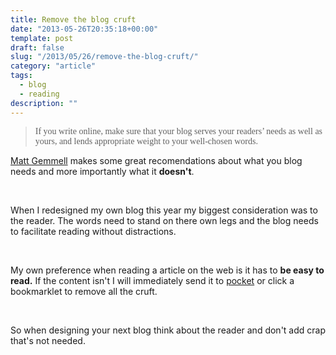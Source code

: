 ```yaml
---
title: Remove the blog cruft
date: "2013-05-26T20:35:18+00:00"
template: post
draft: false
slug: "/2013/05/26/remove-the-blog-cruft/"
category: "article"
tags:
  - blog
  - reading
description: ""
---
```


<blockquote><p><font face="Times"><span style="-webkit-text-size-adjust: auto; background-color: rgba(255, 255, 255, 0);">If you write online, make sure that your blog serves your readers’ needs as well as yours, and lends appropriate weight to your well-chosen words.</span></font></p></blockquote>
<p><a href="http://mattgemmell.com/2013/05/22/designing-blogs-for-readers/" title="Designing blogs for readers">Matt Gemmell</a> makes some great recomendations about what you blog needs and more importantly what it <b>doesn't</b>.&nbsp;</p>
<p><br></p>
<p>When I redesigned my own blog this year my biggest consideration was to the reader. The words need to stand on there own legs and the blog needs to facilitate reading without distractions.</p>
<p><br></p>
<p>My own preference when reading a article on the web is it has to <b>be easy to read.</b>&nbsp;If the content isn't I will immediately send it to <a href="http://getpocket.com" title="Pocket read later service">pocket</a> or click a bookmarklet to remove all the cruft.</p>
<p><br></p>
<p>So when designing your next blog think about the reader and don't add crap that's not needed.</p><p></p>

